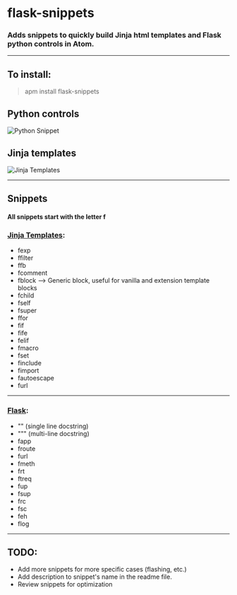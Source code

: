 # flask-snippets


### Adds snippets to quickly build Jinja html templates and Flask python controls in Atom.

***
## To install:
> apm install flask-snippets

## Python controls
![Python Snippet](https://ibin.co/2waIulh067f4.gif)



## Jinja templates

![Jinja Templates](https://ibin.co/2waLnfYDHVrc.gif)

***

## Snippets
#### All snippets start with the letter f

### [Jinja Templates]( http://jinja.pocoo.org/docs/dev/templates/):
* fexp
* ffilter
* ffb
* fcomment
* fblock  --> Generic block, useful for vanilla and extension template blocks
* fchild
* fself
* fsuper
* ffor
* fif
* fife
* felif
* fmacro
* fset
* finclude
* fimport
* fautoescape
* furl

***

### [Flask](http://flask.pocoo.org/docs/0.11/quickstart/):
* "" (single line docstring)
* """ (multi-line docstring)
* fapp
* froute
* furl
* fmeth
* frt
* ftreq
* fup
* fsup
* frc
* fsc
* feh
* flog

***

## TODO:
- Add more snippets for more specific cases (flashing, etc.)
- Add description to snippet's name in the readme file.
- Review snippets for optimization

